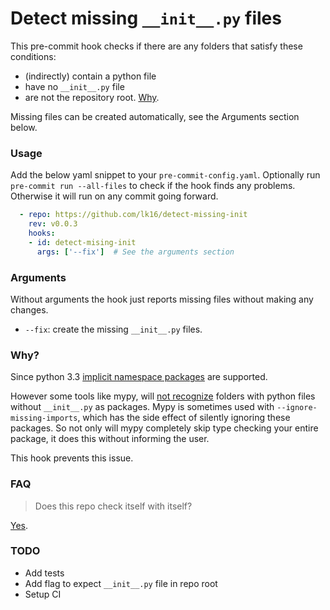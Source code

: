 # Detect missing `__init__.py` files

This pre-commit hook checks if there are any folders that satisfy these conditions:
* (indirectly) contain a python file
* have no `__init__.py` file
* are not the repository root. [Why](https://github.com/timbrel/GitSavvy/issues/626#issuecomment-290631660).

Missing files can be created automatically, see the Arguments section below.

### Usage
Add the below yaml snippet to your `pre-commit-config.yaml`.
Optionally run `pre-commit run --all-files` to check if the hook finds any problems. Otherwise it will run on any commit going forward.

```yaml
  - repo: https://github.com/lk16/detect-missing-init
    rev: v0.0.3
    hooks:
    - id: detect-mising-init
      args: ['--fix']  # See the arguments section
```

### Arguments
Without arguments the hook just reports missing files without making any changes.

* `--fix`: create the missing `__init__.py` files.

### Why?
Since python 3.3 [implicit namespace packages](https://stackoverflow.com/questions/37139786/is-init-py-not-required-for-packages-in-python-3-3) are supported.

However some tools like mypy, will [not recognize](https://github.com/python/mypy/issues/2773) folders with python files without `__init__.py` as packages.
Mypy is sometimes used with `--ignore-missing-imports`, which has the side effect of silently ignoring these packages.
So not only will mypy completely skip type checking your entire package, it does this without informing the user.

This hook prevents this issue.

### FAQ
> Does this repo check itself with itself?

[Yes](.pre-commit-config.yaml#L41).


### TODO
- Add tests
- Add flag to expect `__init__.py` file in repo root
- Setup CI

